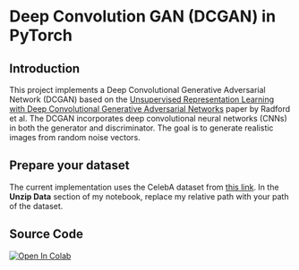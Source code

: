 # Deep Convolution GAN (DCGAN) in PyTorch

## Introduction

This project implements a Deep Convolutional Generative Adversarial Network (DCGAN) based on the [Unsupervised Representation Learning with Deep Convolutional Generative Adversarial Networks](https://arxiv.org/pdf/1511.06434.pdf) paper by Radford et al. The DCGAN incorporates deep convolutional neural networks (CNNs) in both the generator and discriminator. The goal is to generate realistic images from random noise vectors.

## Prepare your dataset

The current implementation uses the CelebA dataset from [this link](https://mmlab.ie.cuhk.edu.hk/projects/CelebA.html). In the **Unzip Data** section of my notebook, replace my relative path with your path of the dataset.

## Source Code

[![Open In Colab](https://colab.research.google.com/assets/colab-badge.svg)](https://colab.research.google.com/github/danplotkin/DCGAN_PyTorch/blob/main/DCGAN.ipynb)
